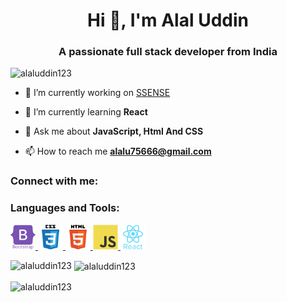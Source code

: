 <h1 align="center">Hi 👋, I'm Alal Uddin</h1>
<h3 align="center">A passionate full stack developer from India</h3>

<p align="left"> <img src="https://komarev.com/ghpvc/?username=alaluddin123&label=Profile%20views&color=0e75b6&style=flat" alt="alaluddin123" /> </p>

- 🔭 I’m currently working on [SSENSE](https://github.com/AnasQu7/innate-partner-2755)

- 🌱 I’m currently learning **React**

- 💬 Ask me about **JavaScript, Html And CSS**

- 📫 How to reach me **alalu75666@gmail.com**

<h3 align="left">Connect with me:</h3>
<p align="left">
</p>

<h3 align="left">Languages and Tools:</h3>
<p align="left"> <a href="https://getbootstrap.com" target="_blank" rel="noreferrer"> <img src="https://raw.githubusercontent.com/devicons/devicon/master/icons/bootstrap/bootstrap-plain-wordmark.svg" alt="bootstrap" width="40" height="40"/> </a> <a href="https://www.w3schools.com/css/" target="_blank" rel="noreferrer"> <img src="https://raw.githubusercontent.com/devicons/devicon/master/icons/css3/css3-original-wordmark.svg" alt="css3" width="40" height="40"/> </a> <a href="https://www.w3.org/html/" target="_blank" rel="noreferrer"> <img src="https://raw.githubusercontent.com/devicons/devicon/master/icons/html5/html5-original-wordmark.svg" alt="html5" width="40" height="40"/> </a> <a href="https://developer.mozilla.org/en-US/docs/Web/JavaScript" target="_blank" rel="noreferrer"> <img src="https://raw.githubusercontent.com/devicons/devicon/master/icons/javascript/javascript-original.svg" alt="javascript" width="40" height="40"/> </a> <a href="https://reactjs.org/" target="_blank" rel="noreferrer"> <img src="https://raw.githubusercontent.com/devicons/devicon/master/icons/react/react-original-wordmark.svg" alt="react" width="40" height="40"/> </a> </p>

<p><img align="left" src="https://github-readme-stats.vercel.app/api/top-langs?username=alaluddin123&show_icons=true&locale=en&layout=compact" alt="alaluddin123" /></p>

<p>&nbsp;<img align="center" src="https://github-readme-stats.vercel.app/api?username=alaluddin123&show_icons=true&locale=en" alt="alaluddin123" /></p>

<p><img align="center" src="https://github-readme-streak-stats.herokuapp.com/?user=alaluddin123&" alt="alaluddin123" /></p>
